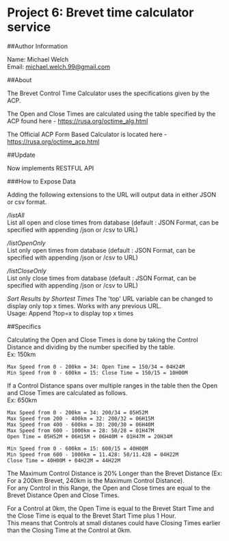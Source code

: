 # Project 6: Brevet time calculator service

##Author Information

Name: Michael Welch  
Email: michael.welch.99@gmail.com

##About

The Brevet Control Time Calculator uses the specifications given by the ACP.

The Open and Close Times are calculated using the table specified by the ACP found here - https://rusa.org/octime_alg.html

The Official ACP Form Based Calculator is located here - https://rusa.org/octime_acp.html

##Update

Now implements RESTFUL API  

###How to Expose Data

Adding the following extensions to the URL will output data in either JSON or csv format.  

*/listAll*  
List all open and close times from database (default : JSON Format, can be specified with appending /json or /csv to URL)

*/listOpenOnly*  
List only open times from database (default : JSON Format, can be specified with appending /json or /csv to URL)

*/listCloseOnly*  
List only close times from database (default : JSON Format, can be specified with appending /json or /csv to URL)

*Sort Results by Shortest Times*
The 'top' URL variable can be changed to display only top x times.  Works with any previous URL.  
Usage: Append ?top=x to display top x times  

##Specifics

Calculating the Open and Close Times is done by taking the Control Distance and dividing by the number specified by the table.  
Ex: 150km

    Max Speed from 0 - 200km = 34: Open Time = 150/34 = 04H24M
    Min Speed from 0 - 600km = 15: Close Time = 150/15 = 10H00M

If a Control Distance spans over multiple ranges in the table then the Open and Close Times are calculated as follows.  
Ex: 650km

    Max Speed from 0 - 200km = 34: 200/34 = 05H52M
    Max Speed from 200 - 400km = 32: 200/32 = 06H15M
    Max Speed from 400 - 600km = 30: 200/30 = 06H40M
    Max Speed from 600 - 1000km = 28: 50/28 = 01H47M
    Open Time = 05H52M + 06H15M + 06H40M + 01H47M = 20H34M

    Min Speed from 0 - 600km = 15: 600/15 = 40H00M
    Min Speed from 600 - 1000km = 11.428: 50/11.428 = 04H22M
    Close Time = 40H00M + 04H22M = 44H22M

The Maximum Control Distance is 20% Longer than the Brevet Distance (Ex: For a 200km Brevet, 240km is the Maximum Control Distance).  
For any Control in this Range, the Open and Close times are equal to the Brevet Distance Open and Close Times.

For a Control at 0km, the Open Time is equal to the Brevet Start Time and the Close Time is equal to the Brevet Start Time plus 1 Hour.  
This means that Controls at small distanes could have Closing Times earlier than the Closing Time at the Control at 0km.

